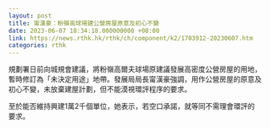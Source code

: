 ```yaml
---
layout: post
title: 甯漢豪：粉嶺高球場建公營房屋原意及初心不變
date: 2023-06-07 18:34:18.000000000 +08:00
link: https://news.rthk.hk/rthk/ch/component/k2/1703912-20230607.htm
categories: rthk
---
```


規劃署日前向城規會建議，將粉嶺高爾夫球場原建議發展高密度公營房屋的用地，暫時修訂為「未決定用途」地帶。發展局局長甯漢豪強調，用作公營房屋的原意及初心不變，未放棄建屋計劃，但不能漠視環評程序的要求。

至於能否維持興建1萬2千個單位，她表示，若空口承諾，就等同不需理會環評的要求。
